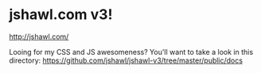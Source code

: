 # jshawl.com v3!

http://jshawl.com/

Looing for my CSS and JS awesomeness? You'll want to take a look in this directory: https://github.com/jshawl/jshawl-v3/tree/master/public/docs